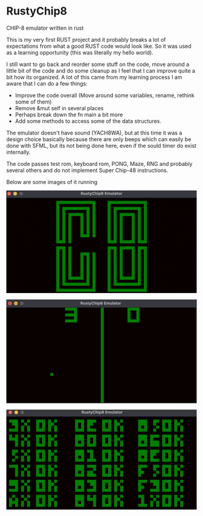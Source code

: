 # RustyChip8
CHIP-8 emulator written in rust


This is my very first RUST project and it probably breaks a lot of expectations from what a good RUST code would look like.
So it was used as a learning opportunity (this was literally my hello world).

I still want to go back and reorder some stuff on the code, move around a little bit of the code and do some cleanup as I feel that I
can improve quite a bit how its organized.
A lot of this came from my learning process I am aware that I can do a few things:
- Improve the code overall (Move around some variables, rename, rethink some of them)
- Remove &mut self in several places
- Perhaps break down the fn main a bit more
- Add some methods to access some of the data structures.


The emulator doesn't have sound (YACH8WA), but at this time it was a design choice basically because there are only beeps
which can easily be done with SFML, but its not being done here, even if the sould timer do exist internally.

The code passes test rom, keyboard rom, PONG, Maze, RNG and probably several others and do not implement Super Chip-48 instructions.

Below are some images of it running

![It works](https://github.com/AlexPeixoto/RustyChip8/blob/main/imgs/logo_ch8.png)

![Pong](https://github.com/AlexPeixoto/RustyChip8/blob/main/imgs/pong.jpeg)

![Tests](https://github.com/AlexPeixoto/RustyChip8/blob/main/imgs/tests.jpeg)

